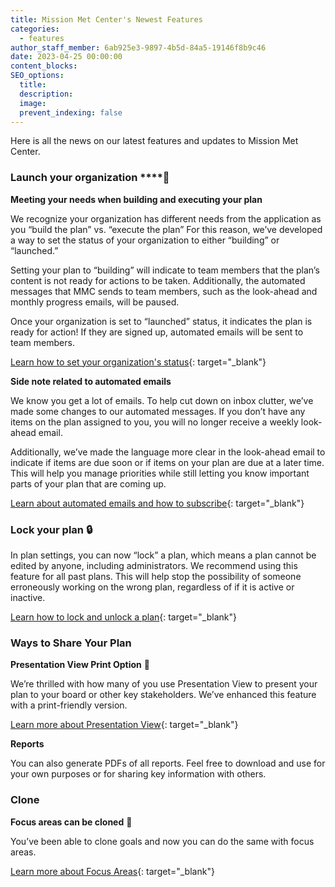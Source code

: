 ```yaml
---
title: Mission Met Center's Newest Features
categories:
  - features
author_staff_member: 6ab925e3-9897-4b5d-84a5-19146f8b9c46
date: 2023-04-25 00:00:00
content_blocks:
SEO_options:
  title:
  description:
  image:
  prevent_indexing: false
---
```

Here is all the news on our latest features and updates to Mission Met Center.

### **Launch your organization&nbsp;****🚀**

**Meeting your needs when building and executing your plan**

We recognize your organization has different needs from the application as you “build the plan” vs. “execute the plan” For this reason, we’ve developed a way to set the status of your organization to either “building” or “launched.”&nbsp;

Setting your plan to “building” will indicate to team members that the plan’s content is not ready for actions to be taken. Additionally, the automated messages that MMC sends to team members, such as the look-ahead and monthly progress emails, will be paused.&nbsp;

Once your organization is set to “launched” status, it indicates the plan is ready for action! If they are signed up, automated emails will be sent to team members.&nbsp;

[Learn how to set your organization's status](https://help.missionmet.com/articles/162-organization-launch-status/){: target="_blank"}

**Side note related to automated emails**

We know you get a lot of emails. To help cut down on inbox clutter, we’ve made some changes to our automated messages. If you don’t have any items on the plan assigned to you, you will no longer receive a weekly look-ahead email.&nbsp;

Additionally, we’ve made the language more clear in the look-ahead email to indicate if items are due soon or if items on your plan are due at a later time. This will help you manage priorities while still letting you know important parts of your plan that are coming up.&nbsp;

[Learn about automated emails and how to subscribe](https://help.missionmet.com/articles/85-subscribe-to-emails/){: target="_blank"}

### Lock your plan&nbsp;****🔒****

In plan settings, you can now “lock” a plan, which means a plan cannot be edited by anyone, including administrators. We recommend using this feature for all past plans. This will help stop the possibility of someone erroneously working on the wrong plan, regardless of if it is active or inactive.&nbsp;

[Learn how to lock and unlock a plan](https://help.missionmet.com/articles/164-lock-and-unlock-a-plan/){: target="_blank"}

### **Ways to Share Your Plan**

****Presentation View Print Option**** ****🎦****

We’re thrilled with how many of you use Presentation View to present your plan to your board or other key stakeholders. We’ve enhanced this feature with a print-friendly version.&nbsp;&nbsp;

[Learn more about Presentation View](https://help.missionmet.com/articles/154-presentation-view/){: target="_blank"}

**Reports**

You can also generate PDFs of all reports. Feel free to download and use for your own purposes or for sharing key information with others.&nbsp;

### Clone

**Focus areas can be cloned** **🐑**

You’ve been able to clone goals and now you can do the same with focus areas.&nbsp;&nbsp;

[Learn more about Focus Areas](https://help.missionmet.com/articles/5-populate-the-focus-areas/){: target="_blank"}